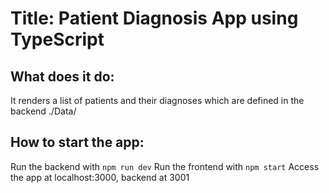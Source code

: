 # Title: Patient Diagnosis App using TypeScript

## What does it do: 
It renders a list of patients and their diagnoses which are defined in the backend ./Data/ 

## How to start the app:
Run the backend with `npm run dev`
Run the frontend with `npm start`
Access the app at localhost:3000, backend at 3001
